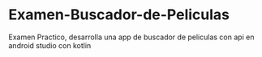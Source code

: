 # Examen-Buscador-de-Peliculas
Examen Practico, desarrolla una app de buscador de peliculas con api en android studio con kotlin
